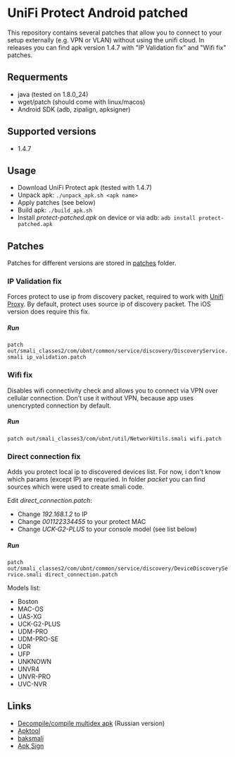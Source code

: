 # UniFi Protect Android patched
This repository contains several patches that allow you to connect to your setup externally (e.g. VPN or VLAN) without using the unifi cloud.
In releases you can find apk version 1.4.7 with "IP Validation fix" and "Wifi fix" patches.

## Requerments
* java (tested on 1.8.0_24)
* wget/patch (should come with linux/macos)
* Android SDK (adb, zipalign, apksigner)

## Supported versions
* 1.4.7

## Usage
* Download UniFi Protect apk (tested with 1.4.7)
* Unpack apk: `./unpack_apk.sh <apk name>`
* Apply patches (see below)
* Build apk: `./build_apk.sh` 
* Install *protect-patched.apk* on device or via adb: `adb install protect-patched.apk`

## Patches
Patches for different versions are stored in [patches](patches) folder. 

### IP Validation fix
Forces protect to use ip from discovery packet, required to work with [Unifi Proxy](https://github.com/bahamas10/unifi-proxy). By default, protect uses source ip of discovery packet. The iOS version does require this fix.

##### Run
`patch out/smali_classes2/com/ubnt/common/service/discovery/DiscoveryService.smali ip_validation.patch`



### Wifi fix
Disables wifi connectivity check and allows you to connect via VPN over cellular connection. Don't use it without VPN, because app uses unencrypted connection by default.
##### Run
`patch out/smali_classes3/com/ubnt/util/NetworkUtils.smali wifi.patch`

### Direct connection fix
Adds you protect local ip to discovered devices list. For now, i don't know which params (except IP) are requried. In folder *packet* you can find sources which were used to create smali code.

Edit *direct_connection.patch*:
* Change *192.168.1.2* to IP
* Change *001122334455* to your protect MAC
* Change *UCK-G2-PLUS* to your console model (see list below)

##### Run
`patch out/smali_classes2/com/ubnt/common/service/discovery/DeviceDiscoveryService.smali direct_connection.patch`

Models list:
* Boston
* MAC-OS
* UAS-XG
* UCK-G2-PLUS
* UDM-PRO
* UDM-PRO-SE
* UDR
* UFP
* UNKNOWN
* UNVR4
* UNVR-PRO
* UVC-NVR


## Links
* [Decompile/compile multidex apk](https://vk.com/@1abcpublic-vzlamyvaem-platnoe-prilozhenie-na-android) (Russian version)
* [Apktool](https://ibotpeaches.github.io/Apktool/)
* [baksmali](https://github.com/JesusFreke/smali)
* [Apk Sign](https://github.com/appium-boneyard/sign)
